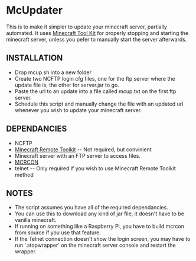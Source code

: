 # McUpdater

This is to make it simpler to update your minecraft server, partially automated.
It uses [Minecraft Tool Kit](https://bukkit.org/threads/remotetoolkit-restarts-crash-detection-auto-saves-remote-console.674/) for properly stopping and starting the minecraft server, unless you pefer to manually start the server afterwards.

## INSTALLATION
* Drop mcup.sh into a new folder
* Create two NCFTP login cfg files, one for the ftp server where the update file is, the other for server.jar to go.
* Paste the url to an update into a file called mcup.txt on the first ftp server.
* Schedule this script and manually change the file with an updated url whenever you wish to update your minecraft server.

## DEPENDANCIES
* NCFTP
* [Minecraft Remote Toolkit](https://bukkit.org/threads/remotetoolkit-restarts-crash-detection-auto-saves-remote-console.674/) -- Not required, but convinient
* Minecraft server with an FTP server to access files.
* [MCRCON](https://github.com/Tiiffi/mcrcon)
* telnet -- Only required if you wish to use Minecraft Remote Toolkit method

## NOTES
* The script assumes you have all of the required dependancies.
* You can use this to download any kind of jar file, it doesn't have to be vanilla minecraft.
* If running on something like a Raspberry Pi, you have to build mcrcon from source if you use that feature.
* If the Telnet connection doesn't show the login screen, you may have to run '.stopwrapper' on the minecraft server console and restart the wrapper.
